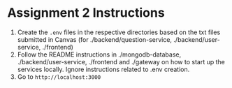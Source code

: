 # Assignment 2 Instructions

1. Create the `.env` files in the respective directories based on the txt files submitted in Canvas (for ./backend/question-service, ./backend/user-service, ./frontend)
2. Follow the README instructions in ./mongodb-database, ./backend/user-service, ./frontend and ./gateway on how to start up the services locally. Ignore instructions related to .env creation.
3. Go to `http://localhost:3000`

